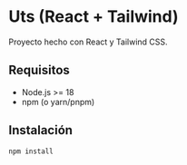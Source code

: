 # Uts (React + Tailwind)

Proyecto hecho con React y Tailwind CSS.

## Requisitos
- Node.js >= 18
- npm (o yarn/pnpm)

## Instalación
```bash
npm install
